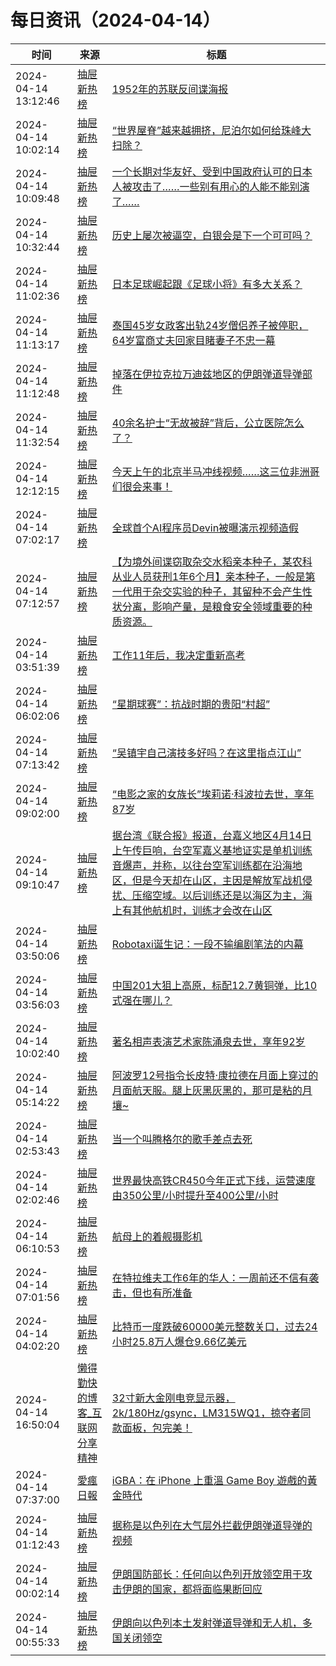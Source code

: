 ﻿# 每日资讯（2024-04-14）

|时间|来源|标题|
|---|---|---|
|2024-04-14 13:12:46|[抽屉新热榜](http://dig.chouti.com/feed.xml)|[1952年的苏联反间谍海报](https://dig.chouti.com/link/42118089)|
|2024-04-14 10:02:14|[抽屉新热榜](http://dig.chouti.com/feed.xml)|[“世界屋脊”越来越拥挤，尼泊尔如何给珠峰大扫除？](https://dig.chouti.com/link/42116714)|
|2024-04-14 10:09:48|[抽屉新热榜](http://dig.chouti.com/feed.xml)|[一个长期对华友好、受到中国政府认可的日本人被攻击了……一些别有用心的人能不能别演了……](https://dig.chouti.com/link/42116861)|
|2024-04-14 10:32:44|[抽屉新热榜](http://dig.chouti.com/feed.xml)|[历史上屡次被逼空，白银会是下一个可可吗？](https://dig.chouti.com/link/42116983)|
|2024-04-14 11:02:36|[抽屉新热榜](http://dig.chouti.com/feed.xml)|[日本足球崛起跟《足球小将》有多大关系？](https://dig.chouti.com/link/42117165)|
|2024-04-14 11:13:17|[抽屉新热榜](http://dig.chouti.com/feed.xml)|[泰国45岁女政客出轨24岁僧侣养子被停职，64岁富商丈夫回家目睹妻子不忠一幕](https://dig.chouti.com/link/42117350)|
|2024-04-14 11:12:48|[抽屉新热榜](http://dig.chouti.com/feed.xml)|[掉落在伊拉克拉万迪兹地区的伊朗弹道导弹部件](https://dig.chouti.com/link/42117307)|
|2024-04-14 11:32:54|[抽屉新热榜](http://dig.chouti.com/feed.xml)|[40余名护士“无故被辞”背后，公立医院怎么了？](https://dig.chouti.com/link/42117391)|
|2024-04-14 12:12:15|[抽屉新热榜](http://dig.chouti.com/feed.xml)|[今天上午的北京半马冲线视频……这三位非洲哥们很会来事！](https://dig.chouti.com/link/42117716)|
|2024-04-14 07:02:17|[抽屉新热榜](http://dig.chouti.com/feed.xml)|[全球首个AI程序员Devin被曝演示视频造假](https://dig.chouti.com/link/42115524)|
|2024-04-14 07:12:57|[抽屉新热榜](http://dig.chouti.com/feed.xml)|[【为境外间谍窃取杂交水稻亲本种子，某农科从业人员获刑1年6个月】亲本种子，一般是第一代用于杂交实验的种子，其留种不会产生性状分离，影响产量，是粮食安全领域重要的种质资源。](https://dig.chouti.com/link/42115734)|
|2024-04-14 03:51:39|[抽屉新热榜](http://dig.chouti.com/feed.xml)|[工作11年后，我决定重新高考](https://dig.chouti.com/link/42114247)|
|2024-04-14 06:02:06|[抽屉新热榜](http://dig.chouti.com/feed.xml)|[“星期球赛”：抗战时期的贵阳“村超”](https://dig.chouti.com/link/42115118)|
|2024-04-14 07:13:42|[抽屉新热榜](http://dig.chouti.com/feed.xml)|[“吴镇宇自己演技多好吗？在这里指点江山”](https://dig.chouti.com/link/42115808)|
|2024-04-14 09:02:00|[抽屉新热榜](http://dig.chouti.com/feed.xml)|[“电影之家的女族长”埃莉诺·科波拉去世，享年87岁](https://dig.chouti.com/link/42116323)|
|2024-04-14 09:10:47|[抽屉新热榜](http://dig.chouti.com/feed.xml)|[据台湾《联合报》报道，台嘉义地区4月14日上午传巨响，台空军嘉义基地证实是单机训练音爆声，并称，以往台空军训练都在沿海地区，但是今天却在山区，主因是解放军战机侵扰、压缩空域。以后训练还是以海区为主，海上有其他航机时，训练才会改在山区](https://dig.chouti.com/link/42116496)|
|2024-04-14 03:50:06|[抽屉新热榜](http://dig.chouti.com/feed.xml)|[Robotaxi诞生记：一段不输编剧笔法的内幕](https://dig.chouti.com/link/42114245)|
|2024-04-14 03:56:03|[抽屉新热榜](http://dig.chouti.com/feed.xml)|[中国201大狙上高原，标配12.7黄铜弹，比10式强在哪儿？](https://dig.chouti.com/link/42114249)|
|2024-04-14 10:02:40|[抽屉新热榜](http://dig.chouti.com/feed.xml)|[著名相声表演艺术家陈涌泉去世，享年92岁](https://dig.chouti.com/link/42116796)|
|2024-04-14 05:14:22|[抽屉新热榜](http://dig.chouti.com/feed.xml)|[阿波罗12号指令长皮特·康拉德在月面上穿过的月面航天服。腿上灰黑灰黑的，那可是粘的月壤~](https://dig.chouti.com/link/42115019)|
|2024-04-14 02:53:43|[抽屉新热榜](http://dig.chouti.com/feed.xml)|[当一个叫腾格尔的歌手差点去死](https://dig.chouti.com/link/42113796)|
|2024-04-14 02:02:46|[抽屉新热榜](http://dig.chouti.com/feed.xml)|[世界最快高铁CR450今年正式下线，运营速度由350公里/小时提升至400公里/小时](https://dig.chouti.com/link/42113578)|
|2024-04-14 06:10:53|[抽屉新热榜](http://dig.chouti.com/feed.xml)|[航母上的着舰摄影机](https://dig.chouti.com/link/42115349)|
|2024-04-14 07:01:56|[抽屉新热榜](http://dig.chouti.com/feed.xml)|[在特拉维夫工作6年的华人：一周前还不信有袭击，但也有所准备](https://dig.chouti.com/link/42115453)|
|2024-04-14 04:02:20|[抽屉新热榜](http://dig.chouti.com/feed.xml)|[比特币一度跌破60000美元整数关口，过去24小时25.8万人爆仓9.66亿美元](https://dig.chouti.com/link/42114363)|
|2024-04-14 16:50:04|[懒得勤快的博客_互联网分享精神](https://masuit.com/rss)|[32寸新大金刚电竞显示器，2k/180Hz/gsync，LM315WQ1，掠夺者同款面板，包完美！](https://masuit.com/2133)|
|2024-04-14 07:37:00|[愛瘋日報](http://www.iphonetaiwan.org/feeds/posts/default)|[iGBA：在 iPhone 上重溫 Game Boy 遊戲的黃金時代](https://www.iphonetaiwan.org/2024/04/igba-retro-emulator.html)|
|2024-04-14 01:12:43|[抽屉新热榜](http://dig.chouti.com/feed.xml)|[据称是以色列在大气层外拦截伊朗弹道导弹的视频](https://dig.chouti.com/link/42113344)|
|2024-04-14 00:02:14|[抽屉新热榜](http://dig.chouti.com/feed.xml)|[伊朗国防部长：任何向以色列开放领空用于攻击伊朗的国家，都将面临果断回应](https://dig.chouti.com/link/42112741)|
|2024-04-14 00:55:33|[抽屉新热榜](http://dig.chouti.com/feed.xml)|[伊朗向以色列本土发射弹道导弹和无人机，多国关闭领空](https://dig.chouti.com/link/42113022)|
